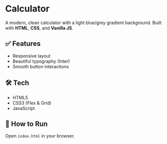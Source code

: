 # Calculator

A modern, clean calculator with a light blue/grey gradient background. Built with **HTML**, **CSS**, and **Vanilla JS**.

## ✅ Features
- Responsive layout
- Beautiful typography (Inter)
- Smooth button interactions

## 🛠️ Tech
- HTML5
- CSS3 (Flex & Grid)
- JavaScript

## 🚀 How to Run
Open `index.html` in your browser.
